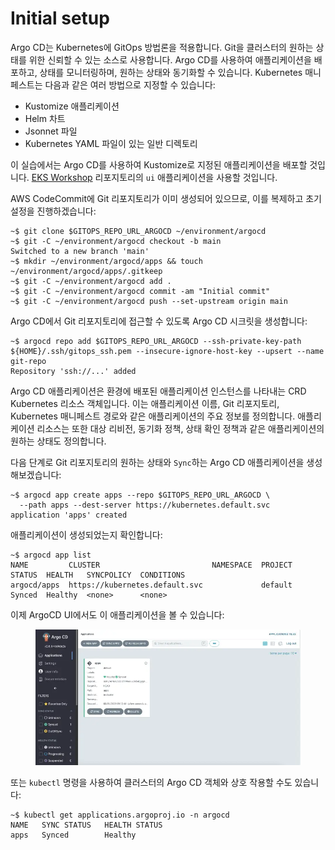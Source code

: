 # Initial setup

Argo CD는 Kubernetes에 GitOps 방법론을 적용합니다. Git을 클러스터의 원하는 상태를 위한 신뢰할 수 있는 소스로 사용합니다. Argo CD를 사용하여 애플리케이션을 배포하고, 상태를 모니터링하며, 원하는 상태와 동기화할 수 있습니다. Kubernetes 매니페스트는 다음과 같은 여러 방법으로 지정할 수 있습니다:

* Kustomize 애플리케이션&#x20;
* Helm 차트&#x20;
* Jsonnet 파일&#x20;
* Kubernetes YAML 파일이 있는 일반 디렉토리

이 실습에서는 Argo CD를 사용하여 Kustomize로 지정된 애플리케이션을 배포할 것입니다. [EKS Workshop](https://github.com/aws-samples/eks-workshop-v2/tree/main/manifests/base-application/ui) 리포지토리의 `ui` 애플리케이션을 사용할 것입니다.

AWS CodeCommit에 Git 리포지토리가 이미 생성되어 있으므로, 이를 복제하고 초기 설정을 진행하겠습니다:

```
~$ git clone $GITOPS_REPO_URL_ARGOCD ~/environment/argocd
~$ git -C ~/environment/argocd checkout -b main
Switched to a new branch 'main'
~$ mkdir ~/environment/argocd/apps && touch ~/environment/argocd/apps/.gitkeep
~$ git -C ~/environment/argocd add .
~$ git -C ~/environment/argocd commit -am "Initial commit"
~$ git -C ~/environment/argocd push --set-upstream origin main
```

Argo CD에서 Git 리포지토리에 접근할 수 있도록 Argo CD 시크릿을 생성합니다:

```
~$ argocd repo add $GITOPS_REPO_URL_ARGOCD --ssh-private-key-path ${HOME}/.ssh/gitops_ssh.pem --insecure-ignore-host-key --upsert --name git-repo
Repository 'ssh://...' added
```

Argo CD 애플리케이션은 환경에 배포된 애플리케이션 인스턴스를 나타내는 CRD Kubernetes 리소스 객체입니다. 이는 애플리케이션 이름, Git 리포지토리, Kubernetes 매니페스트 경로와 같은 애플리케이션의 주요 정보를 정의합니다. 애플리케이션 리소스는 또한 대상 리비전, 동기화 정책, 상태 확인 정책과 같은 애플리케이션의 원하는 상태도 정의합니다.

다음 단계로 Git 리포지토리의 원하는 상태와 `Sync`하는 Argo CD 애플리케이션을 생성해보겠습니다:

```
~$ argocd app create apps --repo $GITOPS_REPO_URL_ARGOCD \
  --path apps --dest-server https://kubernetes.default.svc
application 'apps' created
```

애플리케이션이 생성되었는지 확인합니다:

```
~$ argocd app list
NAME         CLUSTER                         NAMESPACE  PROJECT  STATUS  HEALTH   SYNCPOLICY  CONDITIONS
argocd/apps  https://kubernetes.default.svc             default  Synced  Healthy  <none>      <none>
```

이제 ArgoCD UI에서도 이 애플리케이션을 볼 수 있습니다:

<figure><img src="../../../.gitbook/assets/image (18).png" alt=""><figcaption></figcaption></figure>

또는 `kubectl` 명령을 사용하여 클러스터의 Argo CD 객체와 상호 작용할 수도 있습니다:

```
~$ kubectl get applications.argoproj.io -n argocd
NAME   SYNC STATUS   HEALTH STATUS
apps   Synced        Healthy
```

